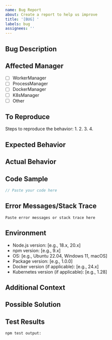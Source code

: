 ```yaml
---
name: Bug Report
about: Create a report to help us improve
title: '[BUG] '
labels: bug
assignees: ''
---
```


## Bug Description
<!-- A clear and concise description of what the bug is -->

## Affected Manager
<!-- Which manager is affected? -->
- [ ] WorkerManager
- [ ] ProcessManager
- [ ] DockerManager
- [ ] K8sManager
- [ ] Other

## To Reproduce
Steps to reproduce the behavior:
1. 
2. 
3. 
4. 

## Expected Behavior
<!-- A clear and concise description of what you expected to happen -->

## Actual Behavior
<!-- What actually happened -->

## Code Sample
```javascript
// Paste your code here
```

## Error Messages/Stack Trace
```
Paste error messages or stack trace here
```

## Environment
- Node.js version: [e.g., 18.x, 20.x]
- npm version: [e.g., 9.x]
- OS: [e.g., Ubuntu 22.04, Windows 11, macOS]
- Package version: [e.g., 1.0.0]
- Docker version (if applicable): [e.g., 24.x]
- Kubernetes version (if applicable): [e.g., 1.28]

## Additional Context
<!-- Add any other context about the problem here -->

## Possible Solution
<!-- Optional: Suggest a fix or reason for the bug -->

## Test Results
<!-- If you've run the test suite, paste the results -->
```
npm test output:
```
